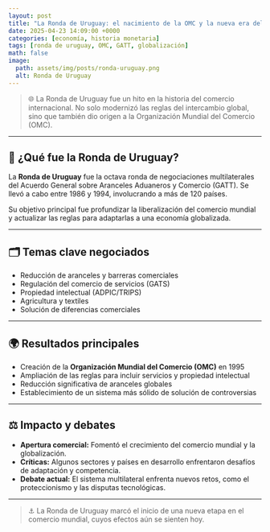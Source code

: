 ```yaml
---
layout: post
title: "La Ronda de Uruguay: el nacimiento de la OMC y la nueva era del comercio mundial"
date: 2025-04-23 14:09:00 +0000
categories: [economía, historia monetaria]
tags: [ronda de uruguay, OMC, GATT, globalización]
math: false
image:
  path: assets/img/posts/ronda-uruguay.png
  alt: Ronda de Uruguay
---
```


> 🌐 La Ronda de Uruguay fue un hito en la historia del comercio internacional. No solo modernizó las reglas del intercambio global, sino que también dio origen a la Organización Mundial del Comercio (OMC).

---

## 📜 ¿Qué fue la Ronda de Uruguay?

La **Ronda de Uruguay** fue la octava ronda de negociaciones multilaterales del Acuerdo General sobre Aranceles Aduaneros y Comercio (GATT). Se llevó a cabo entre 1986 y 1994, involucrando a más de 120 países.

Su objetivo principal fue profundizar la liberalización del comercio mundial y actualizar las reglas para adaptarlas a una economía globalizada.

---

## 🗂️ Temas clave negociados

- Reducción de aranceles y barreras comerciales
- Regulación del comercio de servicios (GATS)
- Propiedad intelectual (ADPIC/TRIPS)
- Agricultura y textiles
- Solución de diferencias comerciales

---

## 🌍 Resultados principales

- Creación de la **Organización Mundial del Comercio (OMC)** en 1995
- Ampliación de las reglas para incluir servicios y propiedad intelectual
- Reducción significativa de aranceles globales
- Establecimiento de un sistema más sólido de solución de controversias

---

## ⚖️ Impacto y debates

- **Apertura comercial:** Fomentó el crecimiento del comercio mundial y la globalización.
- **Críticas:** Algunos sectores y países en desarrollo enfrentaron desafíos de adaptación y competencia.
- **Debate actual:** El sistema multilateral enfrenta nuevos retos, como el proteccionismo y las disputas tecnológicas.

---

> ⚓ La Ronda de Uruguay marcó el inicio de una nueva etapa en el comercio mundial, cuyos efectos aún se sienten hoy.
